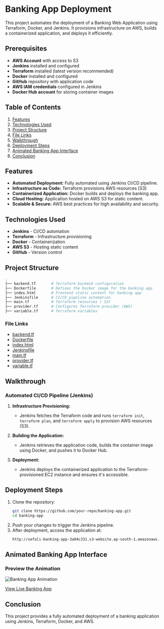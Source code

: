 # Banking App Deployment

This project automates the deployment of a Banking Web Application using Terraform, Docker, and Jenkins.
It provisions infrastructure on AWS, builds a containerized application, and deploys it efficiently.

## Prerequisites
- **AWS Account** with access to S3
- **Jenkins** installed and configured
- **Terraform** installed (latest version recommended)
- **Docker** installed and configured
- **GitHub** repository with application code
- **AWS IAM credentials** configured in Jenkins
- **Docker Hub account** for storing container images

## Table of Contents
1. [Features](#features)
2. [Technologies Used](#technologies-used)
3. [Project Structure](#project-structure)
4. [File Links](#file-links)
5. [Walkthrough](#walkthrough)
6. [Deployment Steps](#deployment-steps)
7. [Animated Banking App Interface](#animated-banking-app-interface)
8. [Conclusion](#conclusion)

## Features
- **Automated Deployment:** Fully automated using Jenkins CI/CD pipeline.
- **Infrastructure as Code:** Terraform provisions AWS resources [S3]
- **Containerized Application:** Docker builds and deploys the banking app.
- **Cloud Hosting:** Application hosted on AWS S3 for static content.
- **Scalable & Secure:** AWS best practices for high availability and security.

## Technologies Used
- **Jenkins** - CI/CD automation
- **Terraform** - Infrastructure provisioning
- **Docker** - Containerization
- **AWS S3** - Hosting static content
- **GitHub** - Version control

## Project Structure

```bash
.
├── backend.tf       # Terraform backend configuration
├── Dockerfile       # Defines the Docker image for the banking app
├── index.html       # Frontend static content for banking app
├── Jenkinsfile      # CI/CD pipeline automation
├── main.tf          # Terraform resources ( S3)
├── provider.tf      # Configures Terraform provider (AWS)
├── variable.tf      # Terraform variables
```

### File Links
- [backend.tf](backend.tf)
- [Dockerfile](Dockerfile)
- [index.html](index.html)
- [Jenkinsfile](Jenkinsfile)
- [main.tf](main.tf)
- [provider.tf](provider.tf)
- [variable.tf](variable.tf)

## Walkthrough

### Automated CI/CD Pipeline (Jenkins)
1. **Infrastructure Provisioning:**
   - Jenkins fetches the Terraform code and runs `terraform init`, `terraform plan`, and `terraform apply` to provision AWS resources (S3).
   
2. **Building the Application:**
   - Jenkins retrieves the application code, builds the container image using Docker, and pushes it to Docker Hub.
   
3. **Deployment:**
   - Jenkins deploys the containerized application to the Terraform-provisioned EC2 instance and ensures it's accessible.

## Deployment Steps
1. Clone the repository:
   ```sh
   git clone https://github.com/your-repo/banking-app.git
   cd banking-app
   ```
2. Push your changes to trigger the Jenkins pipeline.
3. After deployment, access the application at:
   ```sh
   http://sefali-banking-app-3a04c331.s3-website.ap-south-1.amazonaws.com
   ```

## Animated Banking App Interface
### Preview the Animation

![Banking App Animation](animation.gif)

[View Live Banking App](http://sefali-banking-app-3a04c331.s3-website.ap-south-1.amazonaws.com)

## Conclusion
This project provides a fully automated deployment of a banking application using Jenkins, Terraform, Docker, and AWS. 

